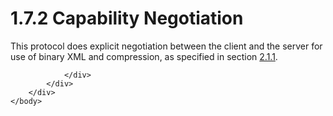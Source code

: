 <html dir="LTR" xmlns:mshelp="http://msdn.microsoft.com/mshelp" xmlns:ddue="http://ddue.schemas.microsoft.com/authoring/2003/5" xmlns:xlink="http://www.w3.org/1999/xlink" xmlns:tool="http://www.microsoft.com/tooltip">
    <head>
        <meta http-equiv="Content-Type" content="text/html; CHARSET=utf-8"></meta>
        <meta name="save" content="history"></meta>
        <title>1.7.2 Capability Negotiation</title>
        <xml>
            <mshelp:toctitle title="1.7.2 Capability Negotiation"></mshelp:toctitle>
            <mshelp:rltitle title="[MS-SSAS]: Capability Negotiation"></mshelp:rltitle>
            <mshelp:keyword index="A" term="f42aac33-9068-4896-8ff2-f6eeb1d9dabc"></mshelp:keyword>
            <mshelp:attr name="DCSext.ContentType" value="open specification"></mshelp:attr>
            <mshelp:attr name="AssetID" value="f42aac33-9068-4896-8ff2-f6eeb1d9dabc"></mshelp:attr>
            <mshelp:attr name="TopicType" value="kbRef"></mshelp:attr>
            <mshelp:attr name="DCSext.Title" value="[MS-SSAS]: Capability Negotiation" />
        </xml>
    </head>
    <body>
        <div id="header">
            <h1 class="heading">1.7.2 Capability Negotiation</h1>
        </div>
        <div id="mainSection">
            <div id="mainBody">
                <div id="allHistory" class="saveHistory"></div>
                <div id="sectionSection0" class="section" name="collapseableSection">
                    

<p>This protocol does explicit negotiation between the client
and the server for use of binary XML and compression, as specified in section <a href="f172a52f-f69e-4051-8b3a-627433e978fb.htm">2.1.1</a>.</p>


                </div>
            </div>
        </div>
    </body>
</html>